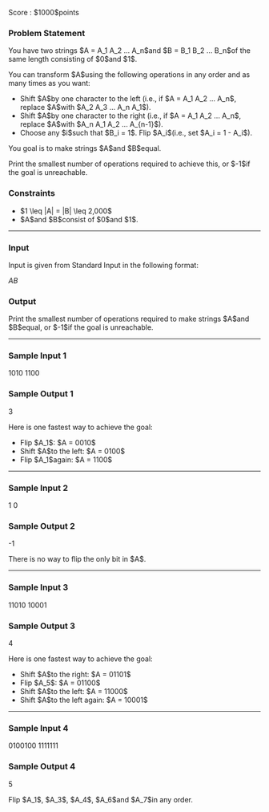 
<div>

<span>

<span>

<p>
Score : $1000$points
</p>

<div>

<section>

### **Problem Statement**

<p>
You have two strings $A = A_1 A_2 ... A_n$and $B = B_1 B_2 ... B_n$of the same length consisting of $0$and $1$.
</p>

<p>
You can transform $A$using the following operations in any order and as many times as you want:
</p>

<ul>

<li>
Shift $A$by one character to the left (i.e., if $A = A_1 A_2 ... A_n$, replace $A$with $A_2 A_3 ... A_n A_1$).
</li>

<li>
Shift $A$by one character to the right (i.e., if $A = A_1 A_2 ... A_n$, replace $A$with $A_n A_1 A_2 ... A_{n-1}$).
</li>

<li>
Choose any $i$such that $B_i = 1$. Flip $A_i$(i.e., set $A_i = 1 - A_i$).
</li>

</ul>

<p>
You goal is to make strings $A$and $B$equal.
</p>

<p>
Print the smallest number of operations required to achieve this, or $-1$if the goal is unreachable.
</p>

</section>

</div>

<div>

<section>

### **Constraints**

<ul>

<li>
$1 \leq |A| = |B| \leq 2,000$
</li>

<li>
$A$and $B$consist of $0$and $1$.
</li>

</ul>

</section>

</div>

---

<div>

<div>

<section>

### **Input**

<p>
Input is given from Standard Input in the following format:
</p>

<div>

$A$$B$
</div>

</section>

</div>

<div>

<section>

### **Output**

<p>
Print the smallest number of operations required to make strings $A$and $B$equal, or $-1$if the goal is unreachable.
</p>

</section>

</div>

</div>

---

<div>

<section>

### **Sample Input 1**

<div>

1010
1100

</div>

</section>

</div>

<div>

<section>

### **Sample Output 1**

<div>

3

</div>

<p>
Here is one fastest way to achieve the goal:
</p>

<ul>

<li>
Flip $A_1$: $A = 0010$
</li>

<li>
Shift $A$to the left: $A = 0100$
</li>

<li>
Flip $A_1$again: $A = 1100$
</li>

</ul>

</section>

</div>

---

<div>

<section>

### **Sample Input 2**

<div>

1
0

</div>

</section>

</div>

<div>

<section>

### **Sample Output 2**

<div>

-1

</div>

<p>
There is no way to flip the only bit in $A$.
</p>

</section>

</div>

---

<div>

<section>

### **Sample Input 3**

<div>

11010
10001

</div>

</section>

</div>

<div>

<section>

### **Sample Output 3**

<div>

4

</div>

<p>
Here is one fastest way to achieve the goal:
</p>

<ul>

<li>
Shift $A$to the right: $A = 01101$
</li>

<li>
Flip $A_5$: $A = 01100$
</li>

<li>
Shift $A$to the left: $A = 11000$
</li>

<li>
Shift $A$to the left again: $A = 10001$
</li>

</ul>

</section>

</div>

---

<div>

<section>

### **Sample Input 4**

<div>

0100100
1111111

</div>

</section>

</div>

<div>

<section>

### **Sample Output 4**

<div>

5

</div>

<p>
Flip $A_1$, $A_3$, $A_4$, $A_6$and $A_7$in any order.
</p>

</section>

</div>

</span>

</span>

</div>
